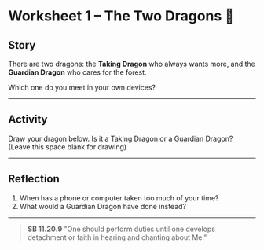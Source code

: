 # Worksheet 1 – The Two Dragons 🐉

## Story
There are two dragons: the **Taking Dragon** who always wants more, and the
**Guardian Dragon** who cares for the forest.

Which one do you meet in your own devices?

---

## Activity
Draw your dragon below. Is it a Taking Dragon or a Guardian Dragon? (Leave this
space blank for drawing)

---

## Reflection
1. When has a phone or computer taken too much of your time?
2. What would a Guardian Dragon have done instead?

---

> **SB 11.20.9** "One should perform duties until one develops detachment or
> faith in hearing
and chanting about Me."
